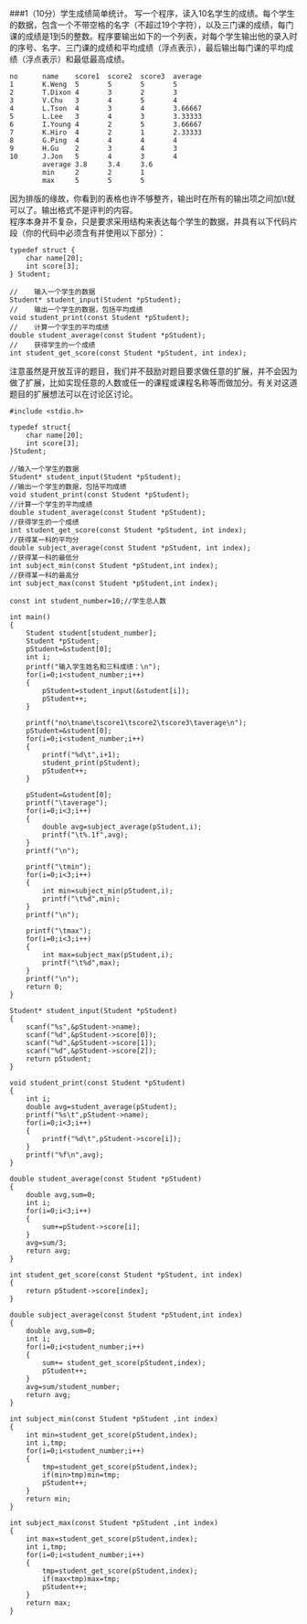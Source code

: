 ###1（10分）学生成绩简单统计。
写一个程序，读入10名学生的成绩。每个学生的数据，包含一个不带空格的名字（不超过19个字符），以及三门课的成绩，每门课的成绩是1到5的整数。程序要输出如下的一个列表，对每个学生输出他的录入时的序号、名字、三门课的成绩和平均成绩（浮点表示），最后输出每门课的平均成绩（浮点表示）和最低最高成绩。  

	no      name    score1  score2  score3  average  
	1       K.Weng  5       5       5       5
	2       T.Dixon 4       3       2       3
	3       V.Chu   3       4       5       4
	4       L.Tson  4       3       4       3.66667
	5       L.Lee   3       4       3       3.33333
	6       I.Young 4       2       5       3.66667
	7       K.Hiro  4       2       1       2.33333
	8       G.Ping  4       4       4       4
	9       H.Gu    2       3       4       3
	10      J.Jon   5       4       3       4
	        average 3.8     3.4     3.6
	        min     2       2       1
	        max     5       5       5
因为排版的缘故，你看到的表格也许不够整齐，输出时在所有的输出项之间加\t就可以了。输出格式不是评判的内容。  
程序本身并不复杂，只是要求采用结构来表达每个学生的数据，并具有以下代码片段（你的代码中必须含有并使用以下部分）：

	typedef struct {
	    char name[20];
	    int score[3];
	} Student;
	 
	//    输入一个学生的数据
	Student* student_input(Student *pStudent);
	//    输出一个学生的数据，包括平均成绩
	void student_print(const Student *pStudent);
	//    计算一个学生的平均成绩
	double student_average(const Student *pStudent);    
	//    获得学生的一个成绩
	int student_get_score(const Student *pStudent, int index);
注意虽然是开放互评的题目，我们并不鼓励对题目要求做任意的扩展，并不会因为做了扩展，比如实现任意的人数或任一的课程或课程名称等而做加分。有关对这道题目的扩展想法可以在讨论区讨论。  

	#include <stdio.h>
	
	typedef struct{
		char name[20];
		int score[3];
	}Student;
	
	//输入一个学生的数据
	Student* student_input(Student *pStudent);
	//输出一个学生的数据，包括平均成绩
	void student_print(const Student *pStudent);
	//计算一个学生的平均成绩
	double student_average(const Student *pStudent);
	//获得学生的一个成绩
	int student_get_score(const Student *pStudent, int index);
	//获得某一科的平均分
	double subject_average(const Student *pStudent, int index);
	//获得某一科的最低分
	int subject_min(const Student *pStudent,int index); 
	//获得某一科的最高分
	int subject_max(const Student *pStudent,int index); 
	
	const int student_number=10;//学生总人数 
	
	int main()
	{
		Student student[student_number];
		Student *pStudent;
		pStudent=&student[0];
		int i;
		printf("输入学生姓名和三科成绩：\n");
		for(i=0;i<student_number;i++)
		{
			pStudent=student_input(&student[i]);
			pStudent++;
		}
		
		printf("no\tname\tscore1\tscore2\tscore3\taverage\n");
		pStudent=&student[0];
		for(i=0;i<student_number;i++)
		{
			printf("%d\t",i+1);
			student_print(pStudent);
			pStudent++;
		}
		
		pStudent=&student[0];
		printf("\taverage");
		for(i=0;i<3;i++)
		{
			double avg=subject_average(pStudent,i);
			printf("\t%.1f",avg);
		}
		printf("\n");
		
		printf("\tmin");
		for(i=0;i<3;i++)
		{
			int min=subject_min(pStudent,i);
			printf("\t%d",min);
		} 
		printf("\n");
		
		printf("\tmax");
		for(i=0;i<3;i++)
		{
			int max=subject_max(pStudent,i);
			printf("\t%d",max);
		} 
		printf("\n");	
		return 0;
	} 
	
	Student* student_input(Student *pStudent)
	{
		scanf("%s",&pStudent->name);
		scanf("%d",&pStudent->score[0]);
		scanf("%d",&pStudent->score[1]);
		scanf("%d",&pStudent->score[2]);
		return pStudent;
	}
	
	void student_print(const Student *pStudent)
	{
		int i;
		double avg=student_average(pStudent);
		printf("%s\t",pStudent->name);
		for(i=0;i<3;i++)
		{
			printf("%d\t",pStudent->score[i]);
		}
		printf("%f\n",avg);
	}
	
	double student_average(const Student *pStudent)
	{
		double avg,sum=0;
		int i;
		for(i=0;i<3;i++)
		{
			sum+=pStudent->score[i];
		}
		avg=sum/3;
		return avg;
	}
	
	int student_get_score(const Student *pStudent, int index)
	{
		return pStudent->score[index];
	}
	
	double subject_average(const Student *pStudent,int index)
	{
		double avg,sum=0;
		int i;
		for(i=0;i<student_number;i++)
		{
			sum+= student_get_score(pStudent,index);
			pStudent++;
		}
		avg=sum/student_number;
		return avg;
	}
	
	int subject_min(const Student *pStudent ,int index)
	{
		int min=student_get_score(pStudent,index);
		int i,tmp;
		for(i=0;i<student_number;i++)
		{
			tmp=student_get_score(pStudent,index);
			if(min>tmp)min=tmp;
			pStudent++;
		}
		return min;
	}
	
	int subject_max(const Student *pStudent ,int index)
	{
		int max=student_get_score(pStudent,index);
		int i,tmp;
		for(i=0;i<student_number;i++)
		{
			tmp=student_get_score(pStudent,index);
			if(max<tmp)max=tmp;
			pStudent++;
		}
		return max;
	}

